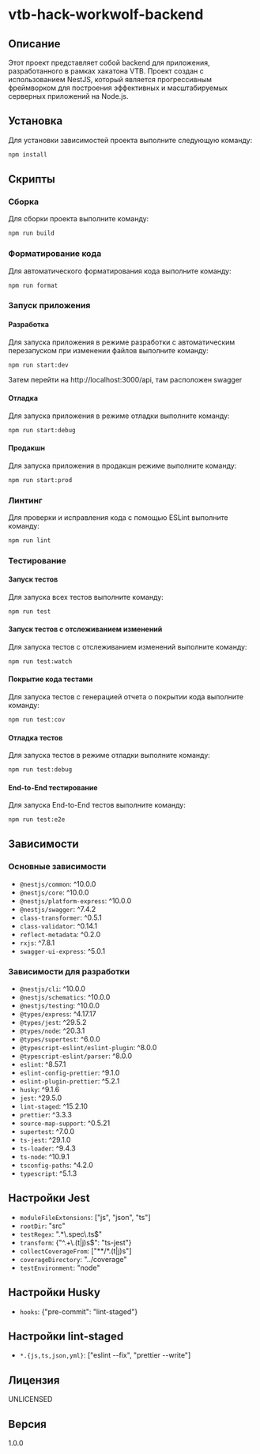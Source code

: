 # vtb-hack-workwolf-backend

## Описание

Этот проект представляет собой backend для приложения, разработанного в рамках хакатона VTB. Проект создан с использованием NestJS, который является прогрессивным фреймворком для построения эффективных и масштабируемых серверных приложений на Node.js.

## Установка

Для установки зависимостей проекта выполните следующую команду:

```bash
npm install
```

## Скрипты

### Сборка

Для сборки проекта выполните команду:

```bash
npm run build
```

### Форматирование кода

Для автоматического форматирования кода выполните команду:

```bash
npm run format
```

### Запуск приложения

#### Разработка

Для запуска приложения в режиме разработки с автоматическим перезапуском при изменении файлов выполните команду:

```bash
npm run start:dev
```

Затем перейти на http://localhost:3000/api, там расположен swagger

#### Отладка

Для запуска приложения в режиме отладки выполните команду:

```bash
npm run start:debug
```

#### Продакшн

Для запуска приложения в продакшн режиме выполните команду:

```bash
npm run start:prod
```

### Линтинг

Для проверки и исправления кода с помощью ESLint выполните команду:

```bash
npm run lint
```

### Тестирование

#### Запуск тестов

Для запуска всех тестов выполните команду:

```bash
npm run test
```

#### Запуск тестов с отслеживанием изменений

Для запуска тестов с отслеживанием изменений выполните команду:

```bash
npm run test:watch
```

#### Покрытие кода тестами

Для запуска тестов с генерацией отчета о покрытии кода выполните команду:

```bash
npm run test:cov
```

#### Отладка тестов

Для запуска тестов в режиме отладки выполните команду:

```bash
npm run test:debug
```

#### End-to-End тестирование

Для запуска End-to-End тестов выполните команду:

```bash
npm run test:e2e
```

## Зависимости

### Основные зависимости

- `@nestjs/common`: ^10.0.0
- `@nestjs/core`: ^10.0.0
- `@nestjs/platform-express`: ^10.0.0
- `@nestjs/swagger`: ^7.4.2
- `class-transformer`: ^0.5.1
- `class-validator`: ^0.14.1
- `reflect-metadata`: ^0.2.0
- `rxjs`: ^7.8.1
- `swagger-ui-express`: ^5.0.1

### Зависимости для разработки

- `@nestjs/cli`: ^10.0.0
- `@nestjs/schematics`: ^10.0.0
- `@nestjs/testing`: ^10.0.0
- `@types/express`: ^4.17.17
- `@types/jest`: ^29.5.2
- `@types/node`: ^20.3.1
- `@types/supertest`: ^6.0.0
- `@typescript-eslint/eslint-plugin`: ^8.0.0
- `@typescript-eslint/parser`: ^8.0.0
- `eslint`: ^8.57.1
- `eslint-config-prettier`: ^9.1.0
- `eslint-plugin-prettier`: ^5.2.1
- `husky`: ^9.1.6
- `jest`: ^29.5.0
- `lint-staged`: ^15.2.10
- `prettier`: ^3.3.3
- `source-map-support`: ^0.5.21
- `supertest`: ^7.0.0
- `ts-jest`: ^29.1.0
- `ts-loader`: ^9.4.3
- `ts-node`: ^10.9.1
- `tsconfig-paths`: ^4.2.0
- `typescript`: ^5.1.3

## Настройки Jest

- `moduleFileExtensions`: ["js", "json", "ts"]
- `rootDir`: "src"
- `testRegex`: ".\*\\.spec\\.ts$"
- `transform`: {"^.+\\.(t|j)s$": "ts-jest"}
- `collectCoverageFrom`: ["**/*.(t|j)s"]
- `coverageDirectory`: "../coverage"
- `testEnvironment`: "node"

## Настройки Husky

- `hooks`: {"pre-commit": "lint-staged"}

## Настройки lint-staged

- `*.{js,ts,json,yml}`: ["eslint --fix", "prettier --write"]

## Лицензия

UNLICENSED

## Версия

1.0.0
